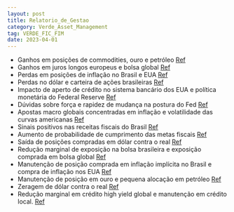 ```yaml
---
layout: post
title: Relatorio_de_Gestao
category: Verde_Asset_Management
tag: VERDE_FIC_FIM
date: 2023-04-01
---
```


- Ganhos em posições de commodities, ouro e petróleo
<a href="#" onclick="search_on_pdf('Abril de 2023  O fundo Verde teve em abril ganhos nas posições de commodities, ouro e petróleo, n')">Ref</a>
- Ganhos em juros longos europeus e bolsa global
<a href="#" onclick="search_on_pdf('Abril de 2023  O fundo Verde teve em abril ganhos nas posições de commodities, ouro e petróleo, n')">Ref</a>
- Perdas em posições de inflação no Brasil e EUA
<a href="#" onclick="search_on_pdf('com viés positivo, e por isso saímos de posições compradas em Dólar contra o real. O fundo reduziu')">Ref</a>
- Perdas no dólar e carteira de ações brasileiras
<a href="#" onclick="search_on_pdf('Estados Unidos, no Dólar e em menor medida na carteira de ações brasileiras. As questões do sistem')">Ref</a>
- Impacto de aperto de crédito no sistema bancário dos EUA e política monetária do Federal Reserve
<a href="#" onclick="search_on_pdf('adquirido pelo JPMorgan após ser encampado pelo FDIC. Os mercados de juros precificam um impacto re')">Ref</a>
- Dúvidas sobre força e rapidez de mudança na postura do Fed
<a href="#" onclick="search_on_pdf('o Fed vai mudar de postura na direção de cortes profundos da taxa de juros. Ainda assim, são dúvida')">Ref</a>
- Apostas macro globais concentradas em inflação e volatilidade das curvas americanas
<a href="#" onclick="search_on_pdf('inflação (no sentido de ser mais resiliente que o precificado pelos mercados), e acreditamos que a ')">Ref</a>
- Sinais positivos nas receitas fiscais do Brasil
<a href="#" onclick="search_on_pdf('O Brasil teve sinais positivos em relação às receitas fiscais, com o governo obtendo substantiva vi')">Ref</a>
- Aumento de probabilidade de cumprimento das metas fiscais
<a href="#" onclick="search_on_pdf('caso do saneamento e mesmo no arcabouço fiscal, onde os sinais apontam para melhoras no projeto. Em')">Ref</a>
- Saída de posições compradas em dólar contra o real
<a href="#" onclick="search_on_pdf('com viés positivo, e por isso saímos de posições compradas em Dólar contra o real. O fundo reduziu')">Ref</a>
- Redução marginal de exposição na bolsa brasileira e exposição comprada em bolsa global
<a href="#" onclick="search_on_pdf('com viés positivo, e por isso saímos de posições compradas em Dólar contra o real. O fundo reduziu')">Ref</a>
- Manutenção de posição comprada em inflação implícita no Brasil e compra de inflação nos EUA
<a href="#" onclick="search_on_pdf('com viés positivo, e por isso saímos de posições compradas em Dólar contra o real. O fundo reduziu')">Ref</a>
- Manutenção de posição em ouro e pequena alocação em petróleo
<a href="#" onclick="search_on_pdf('implícita no Brasil foi mantida, e continuamos tomados em juros na parte curta da curva e comprados')">Ref</a>
- Zeragem de dólar contra o real
<a href="#" onclick="search_on_pdf('zerados em Dólar contra o Real. As posições em crédito high yield global foram marginalmente reduzi')">Ref</a>
- Redução marginal em crédito high yield global e manutenção em crédito local.
<a href="#" onclick="search_on_pdf('zerados em Dólar contra o Real. As posições em crédito high yield global foram marginalmente reduzi')">Ref</a>
